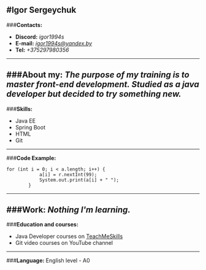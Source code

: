 #**Igor Sergeychuk**
---
###**Contacts:**
+ **Discord:** *igor1994s*
+ **E-mail:**  *igor1994s@yandex.by*
+ **Tel:**     *+375297980356*
---
###**About my:**
*The purpose of my training is to master front-end development. Studied as a java developer but decided to try something new.*
---
###**Skills:**
+ Java EE
+ Spring Boot
+ HTML
+ Git
---    
###**Code Example:**
```
for (int i = 0; i < a.length; i++) {
            a[i] = r.nextInt(99);
            System.out.print(a[i] + " ");
        }
```
---
###**Work:**
*Nothing I'm learning.*
---
###**Education and courses:**
+ Java Developer courses on [TeachMeSkills](https://teachmeskills.by/kursy-programmirovaniya/obuchenie-java-minsk)
+ Git video courses on YouTube channel
---
###**Language:**
English level - A0